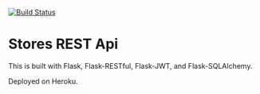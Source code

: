 [![Build Status](https://travis-ci.org/jishen73/stores-rest-api-test.svg?branch=master)](https://travis-ci.org/jishen73/stores-rest-api-test)

# Stores REST Api

This is built with Flask, Flask-RESTful, Flask-JWT, and Flask-SQLAlchemy.

Deployed on Heroku.
